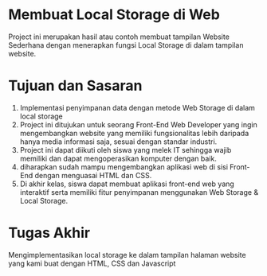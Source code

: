 # Membuat Local Storage di Web
Project ini merupakan hasil atau contoh membuat tampilan Website Sederhana dengan menerapkan fungsi Local Storage di dalam tampilan website.

# Tujuan dan Sasaran
1) Implementasi penyimpanan data dengan metode Web Storage di dalam local storage
2) Project ini ditujukan untuk seorang Front-End Web Developer yang ingin mengembangkan website yang memiliki fungsionalitas lebih daripada hanya media informasi saja, sesuai dengan standar industri.
3) Project ini dapat diikuti oleh siswa yang melek IT sehingga wajib memiliki dan dapat mengoperasikan komputer dengan baik.
4) diharapkan sudah mampu mengembangkan aplikasi web di sisi Front-End dengan menguasai HTML dan CSS.
5) Di akhir kelas, siswa dapat membuat aplikasi front-end web yang interaktif serta memiliki fitur penyimpanan menggunakan Web Storage & Local Storage.

# Tugas Akhir
Mengimplementasikan local storage ke dalam tampilan halaman website yang kami buat dengan HTML, CSS dan Javascript
